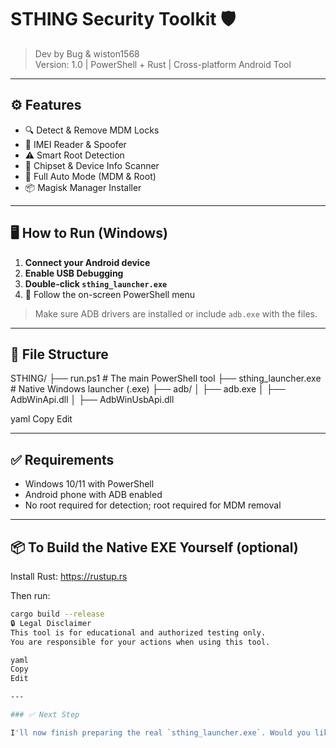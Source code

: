 # STHING Security Toolkit 🛡️
> Dev by Bug & wiston1568  
> Version: 1.0 | PowerShell + Rust | Cross-platform Android Tool

---

## ⚙️ Features

- 🔍 Detect & Remove MDM Locks
- 🔐 IMEI Reader & Spoofer
- ⚠️ Smart Root Detection
- 🔧 Chipset & Device Info Scanner
- 🧠 Full Auto Mode (MDM & Root)
- 📦 Magisk Manager Installer

---

## 🖥️ How to Run (Windows)

1. **Connect your Android device**
2. **Enable USB Debugging**
3. **Double-click `sthing_launcher.exe`**
4. 🧠 Follow the on-screen PowerShell menu

> Make sure ADB drivers are installed or include `adb.exe` with the files.

---

## 📂 File Structure

STHING/
├── run.ps1 # The main PowerShell tool
├── sthing_launcher.exe # Native Windows launcher (.exe)
├── adb/
│ ├── adb.exe
│ ├── AdbWinApi.dll
│ ├── AdbWinUsbApi.dll

yaml
Copy
Edit

---

## ✅ Requirements

- Windows 10/11 with PowerShell
- Android phone with ADB enabled
- No root required for detection; root required for MDM removal

---

## 📦 To Build the Native EXE Yourself (optional)

Install Rust: https://rustup.rs

Then run:
```sh
cargo build --release
🔒 Legal Disclaimer
This tool is for educational and authorized testing only.
You are responsible for your actions when using this tool.

yaml
Copy
Edit

---

### ✅ Next Step

I'll now finish preparing the real `sthing_launcher.exe`. Would you like me to simulate the GitHub folder as a downloadable zip with placeholders so you can upload it right away?










